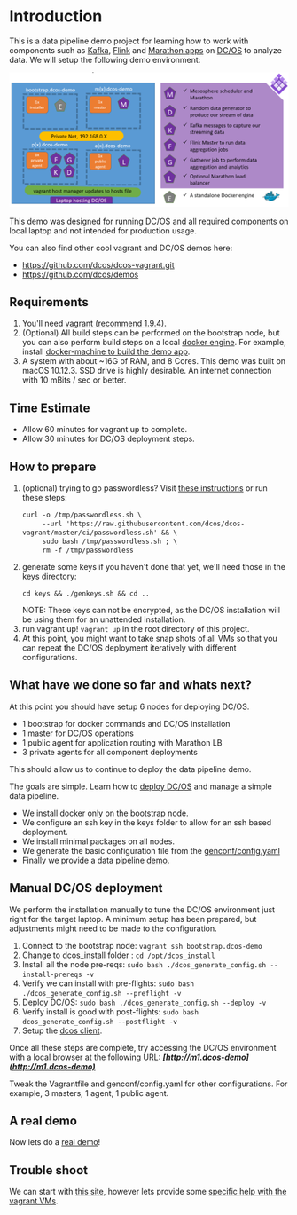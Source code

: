# Introduction

This is a data pipeline demo project for learning how to work with components such as [Kafka](http://kafka.apache.org/), [Flink](http://flink.apache.org/) and [Marathon apps](https://dcos.io/docs/1.9/deploying-services/install/) on [DC/OS](https://dcos.io/) to analyze data.  We will setup the following demo environment:

![DC/OS Data Pipeline Demo Environment](docs/images/dpipe_architecture.png)

This demo was designed for running DC/OS and all required components on local laptop and not intended for production usage.

You can also find other cool vagrant and DC/OS demos here:
- https://github.com/dcos/dcos-vagrant.git
- https://github.com/dcos/demos

## Requirements

1. You'll need [vagrant (recommend 1.9.4)](https://www.vagrantup.com/).
2. (Optional) All build steps can be performed on the bootstrap node, but you can also perform build steps on a local [docker engine](https://github.com/moby/moby/releases/tag/v1.13.1).  For example, install [docker-machine to build the demo app](https://github.com/docker/machine/releases/tag/v0.11.0).  
3. A system with about ~16G of RAM, and 8 Cores.  This demo was built on macOS 10.12.3.  SSD drive is highly desirable.  An internet connection with 10 mBits / sec or better.

## Time Estimate

- Allow 60 minutes for vagrant up to complete.
- Allow 30 minutes for DC/OS deployment steps.

## How to prepare

1. (optional) trying to go passwordless?  Visit [these instructions](https://github.com/devopsgroup-io/vagrant-hostmanager#passwordless-sudo) or run these steps:
   ```
   curl -o /tmp/passwordless.sh \
        --url 'https://raw.githubusercontent.com/dcos/dcos-vagrant/master/ci/passwordless.sh' && \
        sudo bash /tmp/passwordless.sh ; \
        rm -f /tmp/passwordless
   ```
1. generate some keys if you haven't done that yet, we'll need those in the keys directory:
   ```
   cd keys && ./genkeys.sh && cd ..
   ```
   NOTE: These keys can not be encrypted, as the DC/OS installation will be using them for an unattended installation.
1. run vagrant up!  `vagrant up` in the root directory of this project.
1. At this point, you might want to take snap shots of all VMs so that you can repeat the DC/OS deployment iteratively with different configurations.

## What have we done so far and whats next?

At this point you should have setup 6 nodes for deploying DC/OS.
 - 1 bootstrap for docker commands and DC/OS installation
 - 1 master for DC/OS operations
 - 1 public agent for application routing with Marathon LB
 - 3 private agents for all component deployments

This should allow us to continue to deploy the data pipeline demo.

The goals are simple.  Learn how to [deploy DC/OS](https://dcos.io/docs/1.9/installing/custom/) and manage a simple data pipeline.

- We install docker only on the bootstrap node.
- We configure an ssh key in the keys folder to allow for an ssh based deployment.
- We install minimal packages on all nodes.
- We generate the basic configuration file from the [genconf/config.yaml](genconf/config.yaml)
- Finally we provide a data pipeline [demo](demo/README.md).

## Manual DC/OS deployment

We perform the installation manually to tune the DC/OS environment just right for the target laptop.  A minimum setup has been prepared, but adjustments might need to be made to the configuration.

1. Connect to the bootstrap node: `vagrant ssh bootstrap.dcos-demo`
2. Change to dcos_install folder : `cd /opt/dcos_install`
3. Install all the node pre-reqs:  `sudo bash ./dcos_generate_config.sh --install-prereqs -v`
4. Verify we can install with pre-flights: `sudo bash ./dcos_generate_config.sh --preflight -v`
4. Deploy DC/OS: `sudo bash ./dcos_generate_config.sh --deploy -v`
5. Verify install is good with post-flights: `sudo bash dcos_generate_config.sh --postflight -v`
6. Setup the [dcos client](docs/dcoscli.md).

Once all these steps are complete, try accessing the DC/OS environment with a local browser at the following URL: ***[http://m1.dcos-demo](http://m1.dcos-demo)***

Tweak the Vagrantfile and genconf/config.yaml for other configurations.  For example, 3 masters, 1 agent, 1 public agent.

## A real demo
Now lets do a [real demo](demo/README.md)!

## Trouble shoot

We can start with [this site](https://dcos.io/docs/1.9/installing/troubleshooting/), however lets provide some [specific help with the vagrant VMs](docs/TROUBLESHOOTING.md).
